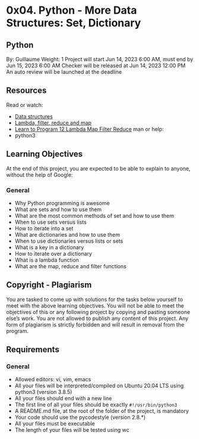 # 0x04. Python - More Data Structures: Set, Dictionary

## Python
By: Guillaume
Weight: 1
Project will start Jun 14, 2023 6:00 AM, must end by Jun 15, 2023 6:00 AM
Checker will be released at Jun 14, 2023 12:00 PM
An auto review will be launched at the deadline

## Resources
Read or watch:
- [Data structures](link-to-data-structures)
- [Lambda, filter, reduce and map](link-to-lambda-filter-reduce-map)
- [Learn to Program 12 Lambda Map Filter Reduce](link-to-learn-to-program-lambda-map-filter-reduce)
man or help:
- python3

## Learning Objectives
At the end of this project, you are expected to be able to explain to anyone, without the help of Google:

### General
- Why Python programming is awesome
- What are sets and how to use them
- What are the most common methods of set and how to use them
- When to use sets versus lists
- How to iterate into a set
- What are dictionaries and how to use them
- When to use dictionaries versus lists or sets
- What is a key in a dictionary
- How to iterate over a dictionary
- What is a lambda function
- What are the map, reduce and filter functions

## Copyright - Plagiarism
You are tasked to come up with solutions for the tasks below yourself to meet with the above learning objectives.
You will not be able to meet the objectives of this or any following project by copying and pasting someone else’s work.
You are not allowed to publish any content of this project.
Any form of plagiarism is strictly forbidden and will result in removal from the program.

## Requirements
### General
- Allowed editors: vi, vim, emacs
- All your files will be interpreted/compiled on Ubuntu 20.04 LTS using python3 (version 3.8.5)
- All your files should end with a new line
- The first line of all your files should be exactly `#!/usr/bin/python3`
- A README.md file, at the root of the folder of the project, is mandatory
- Your code should use the pycodestyle (version 2.8.*)
- All your files must be executable
- The length of your files will be tested using wc
